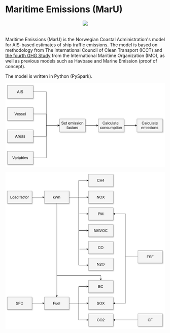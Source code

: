 # Maritime Emissions (MarU)

<div align="center" style="margin-top: 1rem;">
    <img src="https://www.kystverket.no/globalassets/om-kystverket/profilhandbok/logoer/kystverket-fullfarger.png" width="300">
</div>

<br>

Maritime Emissions (MarU) is the Norwegian Coastal Administration's model for AIS-based estimates of ship traffic emissions. The model is based on methodology from The International Council of Clean Transport (ICCT) and
[the fourth GHG Study](https://www.imo.org/en/ourwork/Environment/Pages/Fourth-IMO-Greenhouse-Gas-Study-2020.aspx) from the International Maritime Organization (IMO), as well as previous models such as Havbase and Marine Emission (proof of concept). 

The model is written in Python (PySpark).


![flow.png](docs/flow.png)



![emissions.png](docs/emissions.png)